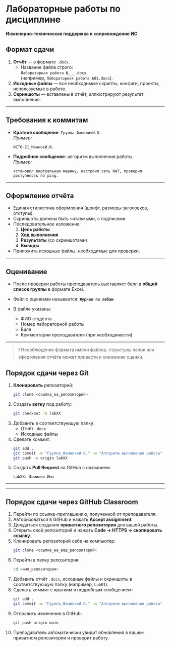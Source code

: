 # Лабораторные работы по дисциплине  
**Инженерно-техническая поддержка и сопровождение ИС**

## Формат сдачи
1. **Отчёт** — в формате `.docx`.  
   - Название файла строго:  
     `Лабораторная работа №___.docx`  
     (например, `Лабораторная работа №01.docx`).
2. **Исходные файлы** — все необходимые скрипты, конфиги, проекты, используемые в работе.
3. **Скриншоты** — вставлены в отчёт, иллюстрируют результат выполнения.

---

## Требования к коммитам
- **Краткое сообщение**: `Группа_ФамилияИ.О.`  
  *Пример:*  
  ```
  ИСТб-21_ИвановИ.И.
  ```
- **Подробное сообщение**: алгоритм выполнения работы.  
  *Пример:*  
  ```
  Установил виртуальную машину, настроил сеть NAT, проверил доступность по ping.
  ```

---

## Оформление отчёта
- Единая стилистика оформления (шрифт, размеры заголовков, отступы).
- Скриншоты должны быть читаемыми, с подписями.
- Последовательное изложение:
  1. **Цель работы**
  2. **Ход выполнения**
  3. **Результаты** (со скриншотами)
  4. **Выводы**
- Приложить исходные файлы, необходимые для проверки.

---
## Оценивание
- После проверки работы преподаватель выставляет балл в **общий список группы** в формате Excel.
- Файл с оценками называется:
  **`Журнал по лабам`**

- В файле указаны:
  - ФИО студента
  - Номер лабораторной работы
  - Балл
  - Комментарии преподавателя (при необходимости)
    
---
> ❗ Несоблюдение формата имени файлов, структуры папок или оформления отчёта может привести к снижению оценки.
> 
## Порядок сдачи через Git
1. **Клонировать** репозиторий:
   ```bash
   git clone <ссылка_на_репозиторий>
   ```
2. Создать **ветку** под работу:
   ```bash
   git checkout -b labXX
   ```
3. Добавить в соответствующую папку:
   - Отчёт `.docx`
   - Исходные файлы
4. Сделать коммит:
   ```bash
   git add .
   git commit -m "Группа_ФамилияИ.О." -m "Алгоритм выполнения работы"
   git push -u origin labXX
   ```
5. Создать **Pull Request** на GitHub с названием:
   ```
   LabXX: Фамилия Имя
   ```

---
---

## Порядок сдачи через GitHub Classroom
1. Перейти по ссылке-приглашению, полученной от преподавателя.
2. Авторизоваться в GitHub и нажать **Accept assignment**.
3. Дождаться создания **приватного репозитория** для вашей работы.
4. Открыть свой репозиторий и нажать **Code → HTTPS → скопировать ссылку**.
5. Клонировать репозиторий себе на компьютер:
   ```bash
   git clone <ссылка_на_ваш_репозиторий>
   ```
6. Перейти в папку репозитория:
   ```bash
   cd <имя_репозитория>
   ```
7. Добавить отчёт `.docx`, исходные файлы и скриншоты в соответствующую папку (например, `Lab01`).
8. Сделать коммит с кратким и подробным сообщением:
   ```bash
   git add .
   git commit -m "Группа_ФамилияИ.О." -m "Алгоритм выполнения работы"
   ```
9. Отправить изменения в GitHub:
   ```bash
   git push origin main
   ```
10. Преподаватель автоматически увидит обновления в вашем приватном репозитории и проверит работу.

